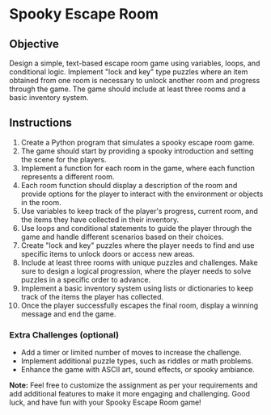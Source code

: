 # Spooky Escape Room

## Objective
Design a simple, text-based escape room game using variables, loops, and conditional logic. Implement "lock and key" type puzzles where an item obtained from one room is necessary to unlock another room and progress through the game. The game should include at least three rooms and a basic inventory system.

## Instructions
1. Create a Python program that simulates a spooky escape room game.
2. The game should start by providing a spooky introduction and setting the scene for the players.
3. Implement a function for each room in the game, where each function represents a different room.
4. Each room function should display a description of the room and provide options for the player to interact with the environment or objects in the room.
5. Use variables to keep track of the player's progress, current room, and the items they have collected in their inventory.
6. Use loops and conditional statements to guide the player through the game and handle different scenarios based on their choices.
7. Create "lock and key" puzzles where the player needs to find and use specific items to unlock doors or access new areas.
8. Include at least three rooms with unique puzzles and challenges. Make sure to design a logical progression, where the player needs to solve puzzles in a specific order to advance.
9. Implement a basic inventory system using lists or dictionaries to keep track of the items the player has collected.
10. Once the player successfully escapes the final room, display a winning message and end the game.

### Extra Challenges (optional)
- Add a timer or limited number of moves to increase the challenge.
- Implement additional puzzle types, such as riddles or math problems.
- Enhance the game with ASCII art, sound effects, or spooky ambiance.

**Note:** Feel free to customize the assignment as per your requirements and add additional features to make it more engaging and challenging. Good luck, and have fun with your Spooky Escape Room game!
